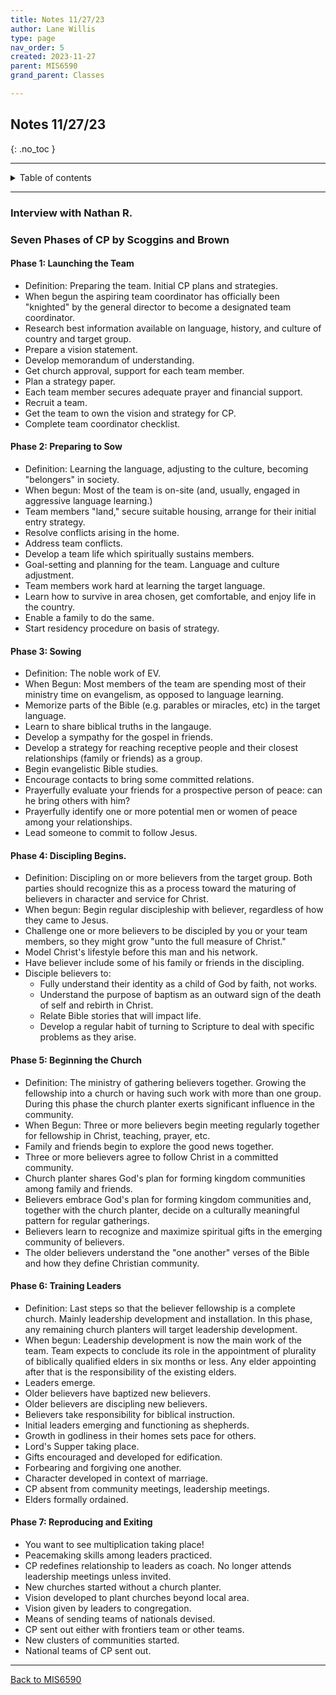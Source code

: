 ```yaml
---
title: Notes 11/27/23
author: Lane Willis
type: page
nav_order: 5
created: 2023-11-27
parent: MIS6590
grand_parent: Classes

---
```


## Notes 11/27/23
{: .no_toc }

---

<details closed markdown="block">
  <summary>
    Table of contents
  </summary>
  {: .text-delta }
1. TOC
{:toc}
</details>

---

### Interview with Nathan R.

### Seven Phases of CP by Scoggins and Brown

#### Phase 1: Launching the Team
* Definition: Preparing the team. Initial CP plans and strategies.
* When begun the aspiring team coordinator has officially been "knighted" by the general director to become a designated team coordinator.
* Research best information available on language, history, and culture of country and target group.
* Prepare a vision statement.
* Develop memorandum of understanding.
* Get church approval, support for each team member.
* Plan a strategy paper.
* Each team member secures adequate prayer and financial support.
* Recruit a team.
* Get the team to own the vision and strategy for CP.
* Complete team coordinator checklist.

#### Phase 2: Preparing to Sow
* Definition: Learning the language, adjusting to the culture, becoming "belongers" in society.
* When begun: Most of the team is on-site (and, usually, engaged in aggressive language learning.)
* Team members "land," secure suitable housing, arrange for their initial entry strategy.
* Resolve conflicts arising in the home.
* Address team conflicts.
* Develop a team life which spiritually sustains members.
* Goal-setting and planning for the team. Language and culture adjustment.
* Team members work hard at learning the target language.
* Learn how to survive in area chosen, get comfortable, and enjoy life in the country.
* Enable a family to do the same.
* Start residency procedure on basis of strategy.

#### Phase 3: Sowing
* Definition: The noble work of EV.
* When Begun: Most members of the team are spending most of their ministry time on evangelism, as opposed to language learning.
* Memorize parts of the Bible (e.g. parables or miracles, etc) in the target language.
* Learn to share biblical truths in the langauge.
* Develop a sympathy for the gospel in friends.
* Develop a strategy for reaching receptive people and their closest relationships (family or friends) as a group.
* Begin evangelistic Bible studies.
* Encourage contacts to bring some committed relations.
* Prayerfully evaluate your friends for a prospective person of peace: can he bring others with him?
* Prayerfully identify one or more potential men or women of peace among your relationships.
* Lead someone to commit to follow Jesus.

#### Phase 4: Discipling Begins.
* Definition: Discipling on or more believers from the target group. Both parties should recognize this as a process toward the maturing of believers in character and service for Christ.
* When begun: Begin regular discipleship with believer, regardless of how they came to Jesus.
* Challenge one or more believers to be discipled by you or your team members, so they might grow "unto the full measure of Christ."
* Model Christ's lifestyle before this man and his network.
* Have believer include some of his family or friends in the discipling.
* Disciple believers to:
   * Fully understand their identity as a child of God by faith, not works.
   * Understand the purpose of baptism as an outward sign of the death of self and rebirth in Christ.
   * Relate Bible stories that will impact life.
   * Develop a regular habit of turning to Scripture to deal with specific problems as they arise.

#### Phase 5: Beginning the Church
* Definition: The ministry of gathering believers together. Growing the fellowship into a church or having such work with more than one group. During this phase the church planter exerts significant influence in the community.
* When Begun: Three or more believers begin meeting regularly together for fellowship in Christ, teaching, prayer, etc.
* Family and friends begin to explore the good news together.
* Three or more believers agree to follow Christ in a committed community.
* Church planter shares God's plan for forming kingdom communities among family and friends.
* Believers embrace God's plan for forming kingdom communities and, together with the church planter, decide on a culturally meaningful pattern for regular gatherings.
* Believers learn to recognize and maximize spiritual gifts in the emerging community of believers.
* The older believers understand the "one another" verses of the Bible and how they define Christian community.

#### Phase 6: Training Leaders
* Definition: Last steps so that the believer fellowship is a complete church. Mainly leadership development and installation. In this phase, any remaining church planters will target leadership development.
* When begun: Leadership development is now the main work of the team. Team expects to conclude its role in the appointment of plurality of biblically qualified elders in six months or less. Any elder appointing after that is the responsibility of the existing elders.
* Leaders emerge.
* Older believers have baptized new believers.
* Older believers are discipling new believers.
* Believers take responsibility for biblical instruction.
* Initial leaders emerging and functioning as shepherds.
* Growth in godliness in their homes sets pace for others.
* Lord's Supper taking place.
* Gifts encouraged and developed for edification.
* Forbearing and forgiving one another.
* Character developed in context of marriage.
* CP absent from community meetings, leadership meetings.
* Elders formally ordained.

#### Phase 7: Reproducing and Exiting
* You want to see multiplication taking place!
* Peacemaking skills among leaders practiced.
* CP redefines relationship to leaders as coach. No longer attends leadership meetings unless invited.
* New churches started without a church planter.
* Vision developed to plant churches beyond local area.
* Vision given by leaders to congregation.
* Means of sending teams of nationals devised.
* CP sent out either with frontiers team or other teams.
* New clusters of communities started.
* National teams of CP sent out.


---

[Back to MIS6590](/notes/mis6590)